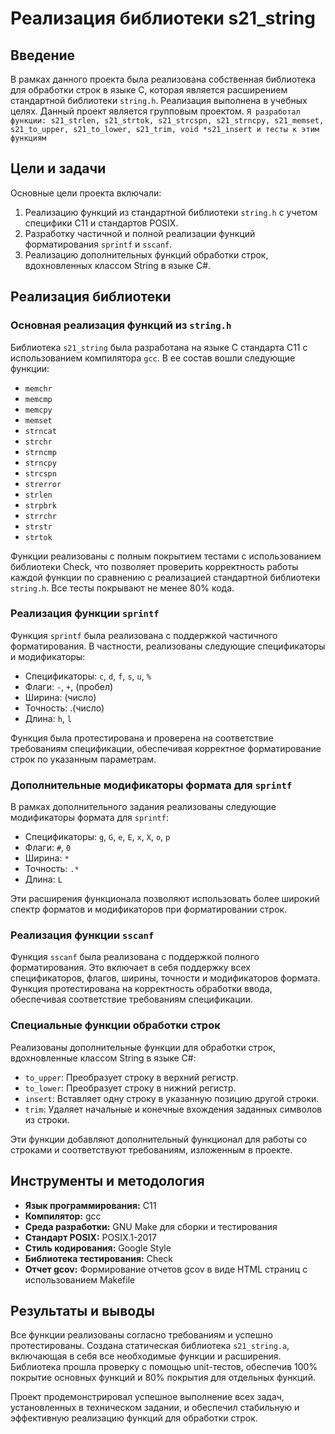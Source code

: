 # Реализация библиотеки s21_string

## Введение

В рамках данного проекта была реализована собственная библиотека для обработки строк в языке C, которая является расширением стандартной библиотеки `string.h`. Реализация выполнена в учебных целях. Данный проект является групповым проектом. `Я разработал функции: s21_strlen, s21_strtok, s21_strcspn, s21_strncpy, s21_memset, s21_to_upper, s21_to_lower, s21_trim, void *s21_insert и тесты к этим функциям`

## Цели и задачи

Основные цели проекта включали:
1. Реализацию функций из стандартной библиотеки `string.h` с учетом специфики C11 и стандартов POSIX.
2. Разработку частичной и полной реализации функций форматирования `sprintf` и `sscanf`.
3. Реализацию дополнительных функций обработки строк, вдохновленных классом String в языке C#.

## Реализация библиотеки

### Основная реализация функций из `string.h`

Библиотека `s21_string` была разработана на языке C стандарта C11 с использованием компилятора `gcc`. В ее состав вошли следующие функции:

- `memchr`
- `memcmp`
- `memcpy`
- `memset`
- `strncat`
- `strchr`
- `strncmp`
- `strncpy`
- `strcspn`
- `strerror`
- `strlen`
- `strpbrk`
- `strrchr`
- `strstr`
- `strtok`

Функции реализованы с полным покрытием тестами с использованием библиотеки Check, что позволяет проверить корректность работы каждой функции по сравнению с реализацией стандартной библиотеки `string.h`. Все тесты покрывают не менее 80% кода.

### Реализация функции `sprintf`

Функция `sprintf` была реализована с поддержкой частичного форматирования. В частности, реализованы следующие спецификаторы и модификаторы:

- Спецификаторы: `c`, `d`, `f`, `s`, `u`, `%`
- Флаги: `-`, `+`, (пробел)
- Ширина: (число)
- Точность: .(число)
- Длина: `h`, `l`

Функция была протестирована и проверена на соответствие требованиям спецификации, обеспечивая корректное форматирование строк по указанным параметрам.

### Дополнительные модификаторы формата для `sprintf`

В рамках дополнительного задания реализованы следующие модификаторы формата для `sprintf`:

- Спецификаторы: `g`, `G`, `e`, `E`, `x`, `X`, `o`, `p`
- Флаги: `#`, `0`
- Ширина: `*`
- Точность: `.*`
- Длина: `L`

Эти расширения функционала позволяют использовать более широкий спектр форматов и модификаторов при форматировании строк.

### Реализация функции `sscanf`

Функция `sscanf` была реализована с поддержкой полного форматирования. Это включает в себя поддержку всех спецификаторов, флагов, ширины, точности и модификаторов формата. Функция протестирована на корректность обработки ввода, обеспечивая соответствие требованиям спецификации.

### Специальные функции обработки строк

Реализованы дополнительные функции для обработки строк, вдохновленные классом String в языке C#:

- `to_upper`: Преобразует строку в верхний регистр.
- `to_lower`: Преобразует строку в нижний регистр.
- `insert`: Вставляет одну строку в указанную позицию другой строки.
- `trim`: Удаляет начальные и конечные вхождения заданных символов из строки.

Эти функции добавляют дополнительный функционал для работы со строками и соответствуют требованиям, изложенным в проекте.

## Инструменты и методология

- **Язык программирования:** C11
- **Компилятор:** gcc
- **Среда разработки:** GNU Make для сборки и тестирования
- **Стандарт POSIX:** POSIX.1-2017
- **Стиль кодирования:** Google Style
- **Библиотека тестирования:** Check
- **Отчет gcov:** Формирование отчетов gcov в виде HTML страниц с использованием Makefile

## Результаты и выводы

Все функции реализованы согласно требованиям и успешно протестированы. Создана статическая библиотека `s21_string.a`, включающая в себя все необходимые функции и расширения. Библиотека прошла проверку с помощью unit-тестов, обеспечив 100% покрытие основных функций и 80% покрытия для отдельных функций.

Проект продемонстрировал успешное выполнение всех задач, установленных в техническом задании, и обеспечил стабильную и эффективную реализацию функций для обработки строк.
